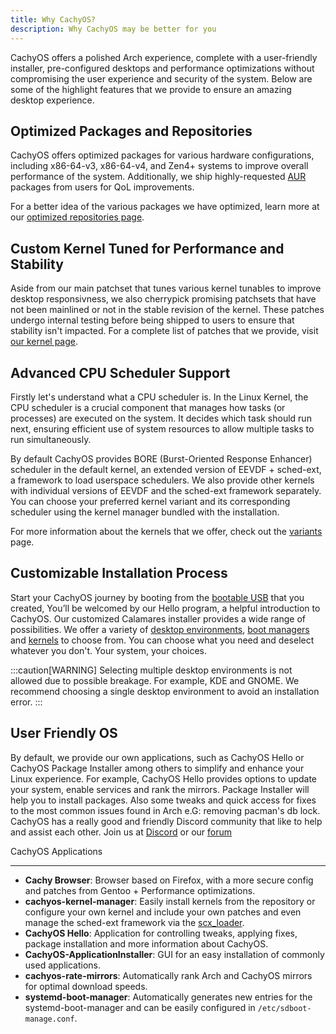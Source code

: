 ```yaml
---
title: Why CachyOS?
description: Why CachyOS may be better for you
---
```


CachyOS offers a polished Arch experience, complete with a user-friendly installer, pre-configured desktops and performance optimizations without compromising the user experience and security of the system. Below are some of the highlight features that we provide to ensure an amazing desktop experience.

## Optimized Packages and Repositories

CachyOS offers optimized packages for various hardware configurations, including x86-64-v3, x86-64-v4, and Zen4+ systems to improve overall
performance of the system. Additionally, we ship highly-requested [AUR](https://aur.archlinux.org/) packages from users for QoL improvements.

For a better idea of the various packages we have optimized, learn more at our [optimized repositories page](/features/optimized_repos).

## Custom Kernel Tuned for Performance and Stability

Aside from our main patchset that tunes various kernel tunables to improve desktop responsivness, we also cherrypick promising patchsets that have not been
mainlined or not in the stable revision of the kernel. These patches undergo internal testing before being shipped to users to ensure that stability isn't
impacted. For a complete list of patches that we provide, visit [our kernel page](/features/kernel).

## Advanced CPU Scheduler Support

Firstly let's understand what a CPU scheduler is. In the Linux Kernel, the CPU scheduler is a crucial component
that manages how tasks (or processes) are executed on the system. It decides which task should run next,
ensuring efficient use of system resources to allow multiple tasks to run simultaneously.

By default CachyOS provides BORE (Burst-Oriented Response Enhancer) scheduler in the default kernel,
an extended version of EEVDF + sched-ext, a framework to load userspace schedulers. We also provide other kernels with individual versions of EEVDF and the sched-ext framework separately. You can choose your preferred kernel variant and its corresponding scheduler using the kernel manager bundled with the installation.

For more information about the kernels that we offer, check out the [variants](/features/kernel#variants) page.

## Customizable Installation Process

Start your CachyOS journey by booting from the [bootable USB](/installation/installation_prepare/#creating-a-bootable-cachyos-usb-drive) that you created,
You’ll be welcomed by our Hello program, a helpful introduction to CachyOS. Our customized Calamares installer provides a wide range of possibilities.
We offer a variety of [desktop environments](/installation/desktop_environments/), [boot managers](/installation/boot_managers/)
and [kernels](/features/kernel#variants) to choose from.
You can choose what you need and deselect whatever you don't. Your system, your choices.

:::caution[WARNING]
Selecting multiple desktop environments is not allowed due to possible breakage. For example, KDE and GNOME. We recommend choosing a single desktop environment to avoid an installation error.
:::

## User Friendly OS

By default, we provide our own applications, such as CachyOS Hello or CachyOS Package Installer
among others to simplify and enhance your Linux experience. For example, CachyOS Hello provides options to update your system, enable services and rank the mirrors. Package Installer will help you to install packages. Also some tweaks and quick access for fixes to the most common issues found in Arch e.G: removing pacman's db lock.
CachyOS has a really good and friendly Discord community that like to help and assist each other. Join us at [Discord](https://discord.com/invite/cachyos-862292009423470592) or our [forum](https://discuss.cachyos.org/)

CachyOS Applications

--------------------

- **Cachy Browser**: Browser based on Firefox, with a more secure config and patches from Gentoo + Performance optimizations.
- **cachyos-kernel-manager**: Easily install kernels from the repository or configure your own kernel and include your own patches and even manage the sched-ext framework via the [scx_loader](<https://github.com/sched-ext/scx/tree/main/rust/scx_loader>).
- **CachyOS Hello**: Application for controlling tweaks, applying fixes, package installation and more information about CachyOS.
- **CachyOS-ApplicationInstaller**: GUI for an easy installation of commonly used applications.
- **cachyos-rate-mirrors**: Automatically rank Arch and CachyOS mirrors for optimal download speeds.
- **systemd-boot-manager**: Automatically generates new entries for the systemd-boot-manager and can be easily configured in `/etc/sdboot-manage.conf`.

